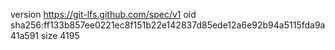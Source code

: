 version https://git-lfs.github.com/spec/v1
oid sha256:ff133b857ee0221ec8f151b22e142837d85ede12a6e92b94a5115fda9a41a591
size 4195
